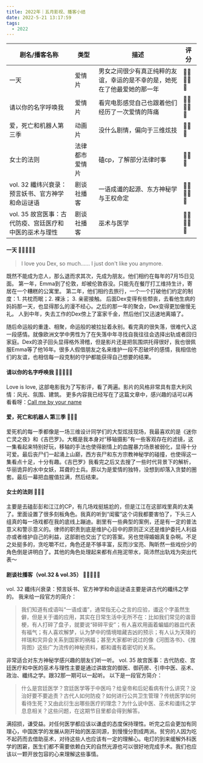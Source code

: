 ```yaml
---
title: 2022年｜五月影视、播客小结
date: 2022-5-21 13:17:59
tags:
  - 2022
---
```


| 剧名/播客名称 |类型 |描述  |评分  |
| --- | --- | --- | --- |
| 一天 | 爱情片 | 男女之间很少有真正纯粹的友谊，幸运的是不幸的是，她死在了他最爱她的那一年 | 🌟🌟🌟🌟🌟 |
| 请以你的名字呼唤我 | 爱情片 | 看完电影感觉自己也跟着他们经历了一次爱情的阵痛 | 🌟🌟🌟🌟🌟 |
| 爱，死亡和机器人第三季 | 动画片 | 没什么剧情，偏向于三维炫技 | 🌟🌟🌟 |
| 女士的法则 | 法律都市爱情片  | 磕cp，了解部分法律时事 | 🌟🌟🌟 |
| vol. 32 纖纬兴衰录：预言妖书、官方神学和命运谜语 | 剧谈社播客 | 一语成谶的起源、东方神秘学与王权命定 | 🌟🌟🌟🌟🌟 |
| vol. 35 故宫医事：古代防疫、宫廷医疗和中医的巫术与理性 | 剧谈社播客 | 巫术与医学 | 🌟🌟🌟🌟🌟 |


#### 一天 🌟🌟🌟🌟🌟
> I love you Dex, so much...... I just don't like you anymore.

既然不能成为恋人，那么退而求其次，先成为朋友。他们相约在每年的7月15日见面。
第一年，Emma到了伦敦，却被伦敦吞没。只能先在餐厅打工维持生计，寄居在一个糟糕的公寓里。
第二年，他们相约去旅行，一个一个打破他们约定的制度：1. 共枕而眠；2. 裸泳； 3. 亲密接触。
后面Dex变得有些颓丧，去看他生病的妈妈那一天，也显得那么的漫不经心。之后的那一年的聚会，Dex变得更加傲慢无礼。
人到中年，失去工作的Dex傍上了富家千金，然后他们又迅速地离婚了。

随后命运般的重逢、相聚，命运般的被拉扯着永别。看完真的很失落，很难代入这一段感情。就像欧洲文学中男性为了在失落中年寻找自我往往会选择出轨或者回归家庭。Dex的浪子回头显得格外滑稽，但是影片还是把氛围烘托得很好，我也很佩服Emma等了他16年。很多人假借朋友之名来维护一段不忍破坏的感情，我相信他们的友谊，也相信每一段克制的守护都能获得自己想要的结果。

#### 请以你的名字呼唤我 🌟🌟🌟🌟🌟
Love is love, 这部电影我为了写影评，看了两遍。影片的风格非常具有意大利风情：风光、氛围、建筑。
更多内容我已经写在了这篇文章中，感兴趣的话可以再看看呀：[Call me by your name](https://mp.weixin.qq.com/s/vx6KDldmTY7Dl_8GP3C9wQ)

#### 爱，死亡和机器人 第三季 🌟🌟🌟
爱死机的每一季都像是一场三维设计同学们的大型炫技现场，我最喜欢的是《迷你亡灵之夜》和《吉巴罗》。大概是我本身对“移轴摄影”有一些客观存在的滤镜，这一集看起来特别好玩，移轴的手法也使得剧情上的血腥暴力场景被弱化，显得十分可爱。最后丧尸们一起涌上山巅，西方丧尸和东方宗教神秘学的碰撞，也使得这一集看点十足，十分有趣。《吉巴罗》我看完之后又去搜了一些时代背景下的解析，华丽诡异的水中女妖，耳聋的士兵。原以为是爱情的独特，没想到却落入贪婪的圈套。最后一幕把血腥值拉满，然后结束。

#### 女士的法则 🌟🌟🌟
主要是去磕彭彭和江江的CP，有几场戏挺尴尬的，但是江江在这部戏里真的太美了。里面设置了很多刻板角色。我真的听到“闺蜜”这个词我都要害怕了，下头三人组真的每一场戏都在我的底线上蹦迪。剧里有一些典型的案例，还是有一定的普法意义和警示意义的。律师的职责到底是维护心目中的原则正义还是维护委托人利益亦或者维护自己的利益，这部剧也交出了它的答案。另也觉得婚姻真复杂啊。不足之处挺多的，贪吃嚼不烂，角色还是不够丰富，反而沙宝亮、陶昕然一些戏份少的角色倒是讲明白了。其他的角色处理起来都有点拖泥带水，简沛然出轨戏为突出代表～

#### 剧谈社播客（vol.32 & vol.35） 🌟🌟🌟🌟🌟
vol. 32 纖纬兴衰录：预言妖书、官方神学和命运谜语主要是讲古代的纖纬之学的。
我来给一段官方的简介：
> 我们知道有成语叫“一语成谶”，通常指无心之言的应验，谶这个字虽然生僻，但是关于谶的应用，其实在日常生活中无所不在：比如我们常见的谐音梗，有人打碎了盘子，就要说“碎碎平安”；有人喜欢用画着蝙蝠的器皿代表有福气；有人喜欢解梦，认为梦中的情境暗藏吉凶的预示；有人认为天降的祥瑞和灾异会关系到国家的祸福；甚至大家都听说过的像《河图洛书》、《推背图》这些广为流传的神秘资料，都和谶有着密切的关系。

非常适合对东方神秘学感兴趣的朋友们听一听。
vol. 35 故宫医事：古代防疫、宫廷医疗和中医的巫术与理性主要是通过讲故宫的御医、御药房、引申中医、巫术、政治、纖纬之学。跟32那一期可以一起听。
以下是一段官方简介：
> 什么是宫廷医学？宫廷医学等于中医吗？给皇帝和后妃看病有什么讲究？没治好要不要追责？古代人如何防疫？如何进行公共卫生管理？传统医学如何看待生死？又由此衍生出哪些医疗的理念？为什么说中医、巫术和谶纬之学息息相关？这些问题，在这期节目里都会得到解答。

满招损，谦受益。对任何医学都应该以谦虚的态度保持理性。听完之后会更加有同理心，中国医学的发展从刚开始的医巫同源，到慢慢分割成两派。贫穷的人因为吃不起药而去借助巫术，对待这些人也应该有一定的理解心。电灯的到来缓解外科医学的困窘，医生们都不需要依赖白天的自然光源也可以很好地完成手术。我们也应该以一颗开放包容的心来理解这些事情。
